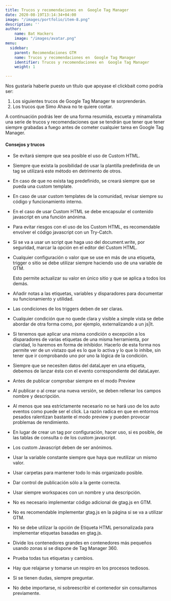 ```yaml
---
title: Trucos y recomendaciones en  Google Tag Manager
date: 2020-08-19T13:14:34+04:00
image: "/images/portfolio/item-8.png"
description: ''
author:
    name: Bat Hackers
    image: "/images/avatar.png"
menu:
  sidebar:
    parent: Recomendaciones GTM
    name: Trucos y recomendaciones en  Google Tag Manager
    identifier: Trucos y recomendaciones en  Google Tag Manager
    weight: 1

---
```

Nos gustaría haberle puesto un título que apoyase el clickbait como podría ser:

1. Los siguientes trucos de Google Tag Manager te sorprenderán.
2. Los trucos que Simo Ahava no te quiere contar.

A continuación podrás leer de una forma resumida, escueta y minamalista una serie de trucos y recomendaciones que se tendrán que tener que tener siempre grabadas a fuego antes de cometer cualquier tarea en Google Tag Manager.

#### Consejos y trucos

* Se evitará siempre que sea posible el uso de Custom HTML.
* Siempre que exista la posibilidad de usar la plantilla predefinida de un tag se utilizará este método en detrimento de otros.
* En caso de que no exista tag predefinido, se creará siempre que se pueda una custom template.
* En caso de usar custom templates de la comunidad, revisar siempre su código y funcionamiento interno.
* En el caso de usar Custom HTML se debe encapsular el contenido javascript en una función anónima.
* Para evitar riesgos con el uso de los Custom HTML, es recomendable envolver el código javascript con un Try-Catch.
* Si se va a usar un script que haga uso del document.write, por seguridad, marcar la opción en el editor del Custom HTML.
* Cualquier configuración o valor que se use en más de una etiqueta, trigger o sitio se debe utilizar siempre haciendo uso de una variable de GTM.

  Esto permite actualizar su valor en único sitio y que se aplica a todos los demás.
* Añadir notas a las etiquetas, variables y disparadores para documentar su funcionamiento y utilidad.
* Las condiciones de los triggers deben de ser claras.
* Cualquier condición que no quede clara y visible a simple vista se debe abordar de otra forma como, por ejemplo, externalizando a un js|lt.
* Si tenemos que aplicar una misma condición o excepción a los disparadores de varias etiquetas de una misma herramienta, por claridad, lo haremos en forma de inhibidor. Hacerlo de esta forma nos permite ver de un vistazo qué es lo que lo activa y lo que lo inhibe, sin tener que ir comprobando uno por uno la lógica de la condición.
* Siempre que se necesiten datos del dataLayer en una etiqueta, debemos de lanzar ésta con el evento correspondiente del dataLayer.
* Antes de publicar comprobar siempre en el modo Preview
* Al publicar o al crear una nueva versión, se deben rellenar los campos nombre y descripción.
* Al menos que sea estrictamente necesario no se hará uso de los auto eventos como puede ser el click. La razón radica en que en entornos pesados ralentizan bastante el modo preview y pueden provocar problemas de rendimiento.
* En lugar de crear un tag por configuración, hacer uso, si es posible, de las tablas de consulta o de los custom javascript.
* Los custom Javascript deben de ser anónimos.
* Usar la variable constante siempre que haya que reutilizar un mismo valor.
* Usar carpetas para mantener todo lo más organizado posible.
* Dar control de publicación sólo a la gente correcta.
* Usar siempre workspaces con un nombre y una descripción.
* No es necesario implementar código adicional de gtag.js en GTM.
* No es recomendable implementar gtag.js en la página si se va a utilizar GTM.
* No se debe utilizar la opción de Etiqueta HTML personalizada para implementar etiquetas basadas en gtag.js.
* Divide los contenedores grandes en contenedores más pequeños usando zonas si se dispone de Tag Manager 360.
* Prueba todas tus etiquetas y cambios.
* Hay que relajarse y tomarse un respiro en los procesos tediosos.
* Si se tienen dudas, siempre preguntar.
* No debe importarse, ni sobreescribir el contenedor sin consultarnos previamente.